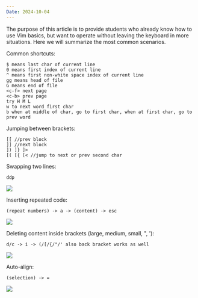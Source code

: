 ```yaml
---
Date: 2024-10-04
---
```


The purpose of this article is to provide students who already know how to use Vim basics, but want to operate without leaving the keyboard in more situations.
Here we will summarize the most common scenarios.

Common shortcuts:
```plain
$ means last char of current line
0 means first index of current line
^ means first non-white space index of current line
gg means head of file
G means end of file
<c-f> next page
<c-b> prev page
try H M L
w to next word first char
b when at middle of char, go to first char, when at first char, go to prev word
```

Jumping between brackets:
```plain
[[ //prev block
]] //next block
]) ]} ]>
[( [{ [< //jump to next or prev second char
```

Swapping two lines:
```plain
ddp
```
![](https://61f32d1.webp.li/2025/03/20250328193602800.gif)

Inserting repeated code:
```plain
(repeat numbers) -> a -> (content) -> esc
```
![](https://61f32d1.webp.li/2025/03/20250328193602823.gif)

Deleting content inside brackets (large, medium, small, ", '):
```plain
d/c -> i -> (/[/{/"/' also back bracket works as well
```
![](https://61f32d1.webp.li/2025/03/20250328193602837.gif)

Auto-align:
```plain
(selection) -> =
```
![](https://61f32d1.webp.li/2025/03/20250328193602850.gif)
